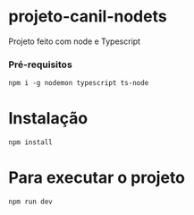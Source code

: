 # projeto-canil-nodets
Projeto feito com node e Typescript

### Pré-requisitos
`npm i -g nodemon typescript ts-node`

# Instalação
`npm install`

# Para executar o projeto
`npm run dev`